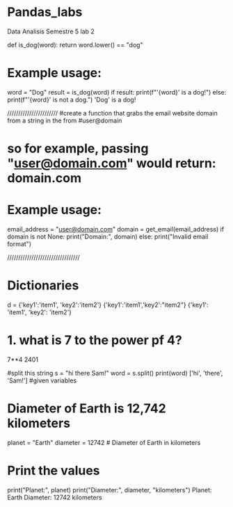 # Pandas_labs
Data Analisis Semestre 5 lab 2

def is_dog(word):
    return word.lower() == "dog"
# Example usage:
word = "Dog"
result = is_dog(word)
if result:
    print(f"'{word}' is a dog!")
else:
    print(f"'{word}' is not a dog.")
'Dog' is a dog!

///////////////////////
#create a function that grabs the email website domain from a string in the from
#user@domain 
# so for example, passing "user@domain.com" would return: domain.com


# Example usage:
email_address = "user@domain.com"
domain = get_email(email_address)
if domain is not None:
    print("Domain:", domain)
else:
    print("Invalid email format")


/////////////////////////////////

# Dictionaries
d = {'key1':'item1', 'key2':'item2'}
{'key1':'item1','key2':"item2"}
{'key1': 'item1', 'key2': 'item2'}


# 1. what is 7 to the power pf 4?
7**4
2401


#split this string
s = "hi there Sam!"
word = s.split()
print(word)
['hi', 'there', 'Sam!']
#given variables 


# Diameter of Earth is 12,742 kilometers
planet = "Earth"
diameter = 12742  # Diameter of Earth in kilometers
# Print the values
print("Planet:", planet)
print("Diameter:", diameter, "kilometers")
Planet: Earth
Diameter: 12742 kilometers









